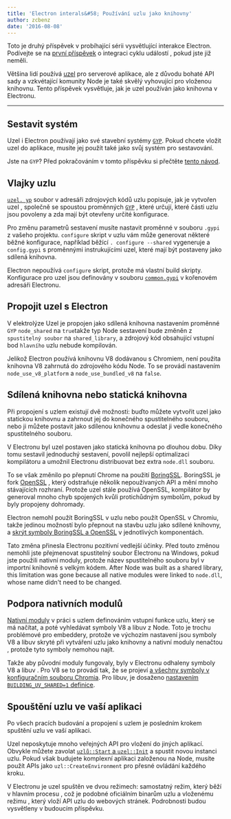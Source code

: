 ```yaml
---
title: 'Electron interals&#58; Používání uzlu jako knihovny'
author: zcbenz
date: '2016-08-08'
---
```


Toto je druhý příspěvek v probíhající sérii vysvětlující interakce Electron. Podívejte se na [první příspěvek](https://electronjs.org/blog/2016/07/28/electron-internals-node-integration) o integraci cyklu událostí , pokud jste již neměli.

Většina lidí používá [uzel](https://nodejs.org) pro serverové aplikace, ale z důvodu bohaté API sady a vzkvétající komunity Node je také skvělý vyhovující pro vloženou knihovnu. Tento příspěvek vysvětluje, jak je uzel používán jako knihovna v Electronu.

---

## Sestavit systém

Uzel i Electron používají jako své stavební systémy [`GYP`](https://gyp.gsrc.io). Pokud chcete vložit uzel do aplikace, musíte jej použít také jako svůj systém pro sestavování.

Jste na `GYP`? Před pokračováním v tomto příspěvku si přečtěte [tento návod](https://gyp.gsrc.io/docs/UserDocumentation.md).

## Vlajky uzlu

[`uzel. yp`](https://github.com/nodejs/node/blob/v6.3.1/node.gyp) soubor v adresáři zdrojových kódů uzlu popisuje, jak je vytvořen uzel , společně se spoustou proměnných [`GYP`](https://gyp.gsrc.io) , které určují, které části uzlu jsou povoleny a zda mají být otevřeny určité konfigurace.

Pro změnu parametrů sestavení musíte nastavit proměnné v souboru `.gypi` z vašeho projektu. `configure` skript v uzlu vám může generovat některé běžné konfigurace, například běžící `. configure --shared` vygeneruje a `config.gypi` s proměnnými instrukujícími uzel, které mají být postaveny jako sdílená knihovna.

Electron nepoužívá `configure` skript, protože má vlastní build skripty. Konfigurace pro uzel jsou definovány v souboru [`common.gypi`](https://github.com/electron/electron/blob/master/common.gypi) v kořenovém adresáři Electronu.

## Propojit uzel s Electron

V elektrolýze Uzel je propojen jako sdílená knihovna nastavením proměnné `GYP` `node_shared` na `true`takže typ Node sestavení bude změněn z `spustitelný soubor` na `shared_library`, a zdrojový kód obsahující vstupní bod `hlavního` uzlu nebude kompilován.

Jelikož Electron používá knihovnu V8 dodávanou s Chromiem, není použita knihovna V8 zahrnutá do zdrojového kódu Node. To se provádí nastavením `node_use_v8_platform` a `node_use_bundled_v8` na `false`.

## Sdílená knihovna nebo statická knihovna

Při propojení s uzlem existují dvě možnosti: buďto můžete vytvořit uzel jako statickou knihovnu a zahrnout jej do konečného spustitelného souboru, nebo ji můžete postavit jako sdílenou knihovnu a odeslat ji vedle konečného spustitelného souboru.

V Electronu byl uzel postaven jako statická knihovna po dlouhou dobu. Díky tomu sestavil jednoduchý sestavení, povolil nejlepší optimalizaci kompilátoru a umožnil Electronu distribuovat bez extra `node.dll` souboru.

To se však změnilo po přepnutí Chrome na použití [BoringSSL](https://boringssl.googlesource.com/boringssl). BoringSSL je fork [OpenSSL](https://www.openssl.org) , který odstraňuje několik nepoužívaných API a mění mnoho stávajících rozhraní. Protože uzel stále používá OpenSSL, kompilátor by generoval mnoho chyb spojených kvůli protichůdným symbolům, pokud by byly propojeny dohromady.

Electron nemohl použít BoringSSL v uzlu nebo použít OpenSSL v Chromiu, takže jedinou možností bylo přepnout na stavbu uzlu jako sdílené knihovny, a [skrýt symboly BoringSSL a OpenSSL](https://github.com/electron/electron/blob/v1.3.2/common.gypi#L209-L218) v jednotlivých komponentách.

Tato změna přinesla Electronu pozitivní vedlejší účinky. Před touto změnou nemohli jste přejmenovat spustitelný soubor Electronu na Windows, pokud jste použili nativní moduly, protože název spustitelného souboru byl v importní knihovně s velkým kódem. After Node was built as a shared library, this limitation was gone because all native modules were linked to `node.dll`, whose name didn't need to be changed.

## Podpora nativních modulů

[Nativní moduly](https://nodejs.org/api/addons.html) v práci s uzlem definováním vstupní funkce uzlu, který se má načítat, a poté vyhledávat symboly V8 a libuv z Node. Toto je trochu problémové pro embeddery, protože ve výchozím nastavení jsou symboly V8 a libuv skryté při vytváření uzlu jako knihovny a nativní moduly nenačtou , protože tyto symboly nemohou najít.

Takže aby původní moduly fungovaly, byly v Electronu odhaleny symboly V8 a libuv . Pro V8 se to provádí tak, že se projeví [a všechny symboly v konfiguračním souboru Chromia](https://github.com/electron/libchromiumcontent/blob/v51.0.2704.61/chromiumcontent/chromiumcontent.gypi#L104-L122). Pro libuv, je dosaženo [nastavením `BUILDING_UV_SHARED=1` definice](https://github.com/electron/electron/blob/v1.3.2/common.gypi#L219-L228).

## Spouštění uzlu ve vaší aplikaci

Po všech pracích budování a propojení s uzlem je posledním krokem spuštění uzlu ve vaší aplikaci.

Uzel neposkytuje mnoho veřejných API pro vložení do jiných aplikací. Obvykle můžete zavolat [`uzlů::Start` a `uzel::Init`](https://github.com/nodejs/node/blob/v6.3.1/src/node.h#L187-L191) a spustit novou instanci uzlu. Pokud však budujete komplexní aplikaci založenou na Node, musíte použít APIs jako `uzl::CreateEnvironment` pro přesné ovládání každého kroku.

V Electronu je uzel spuštěn ve dvou režimech: samostatný režim, který běží v hlavním procesu , což je podobné oficiálním binarům uzlu a vloženému režimu , který vloží API uzlu do webových stránek. Podrobnosti budou vysvětleny v budoucím příspěvku.

